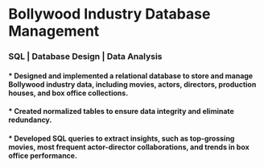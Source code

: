 # Bollywood Industry Database Management
### SQL | Database Design | Data Analysis 
#### * Designed and implemented a relational database to store and manage Bollywood industry data, including movies, actors, directors, production houses, and box office collections.
#### * Created normalized tables to ensure data integrity and eliminate redundancy.
#### * Developed SQL queries to extract insights, such as top-grossing movies, most frequent actor-director collaborations, and trends in box office performance.
